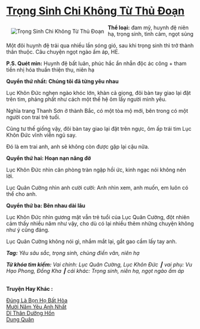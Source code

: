 <a href="https://utruyen.com/trong-sinh-chi-khong-tu-thu-doan/21837/" title="Trọng Sinh Chi Không Từ Thủ Đoạn"><h1>Trọng Sinh Chi Không Từ Thủ Đoạn</h1></a><div style="display:table"><img align="right" style="float: left; padding: 10px;" src="https://utruyen.com/images/story/200x260/trong-sinh-chi-khong-tu-thu-doan.jpg" alt="Trọng Sinh Chi Không Từ Thủ Đoạn"><b>Thể loại:</b> đam mỹ, huynh đệ niên hạ, trọng sinh, tình cảm, ngọt sủng<p></p>Một đôi huynh đệ trải qua nhiều lần sóng gió, sau khi trọng sinh thì trở thành thân thuộc. Câu chuyện ngọt ngào ấm áp, HE.<p></p><b>P.S. Quét mìn:</b> Huynh đệ bất luân, phúc hắc ẩn nhẫn độc ác công + tham tiền nhị hóa thuần thiện thụ, niên hạ<p></p><b>Quyển thứ nhất: Chúng tôi đã từng yêu nhau</b><p></p>Lục Khôn Đức nghẹn ngào khóc lớn, khàn cả giọng, đôi bàn tay giao lại đặt trên tim, phảng phất như cách một thế hệ ôm lấy người mình yêu.<p></p>Nghĩa trang Thanh Sơn ở thành Bắc, có một tòa mộ mới, bên trong có một người con trai trẻ tuổi.<p></p>Cũng tư thế giống vậy, đôi bàn tay giao lại đặt trên ngực, ôm ấp trái tim Lục Khôn Đức vĩnh viễn ngủ say.<p></p>Đó là em trai anh, anh sẽ không còn được gặp lại cậu nữa.<p></p><b>Quyển thứ hai: Hoạn nạn nâng đỡ</b><p></p>Lục Khôn Đức nhìn căn phòng tràn ngập hồi ức, kinh ngạc nói không nên lời.<p></p>Lục Quân Cường nhìn anh cười cười: Anh nhìn xem, anh muốn, em luôn có thể cho anh.<p></p><b>Quyển thứ ba: Bên nhau dài lâu</b><p></p>Lục Khôn Đức nhìn gương mặt vẫn trẻ tuổi của Lục Quân Cường, đột nhiên cảm thấy nhiều năm như vậy, cho dù có lại nhiều thêm những chuyện không như ý cũng đáng.<p></p>Lục Quân Cường không nói gì, nhắm mắt lại, gắt gao cầm lấy tay anh.<p></p><b><i>Tag:</i></b><i> Yêu sâu sắc, trọng sinh, chủng điền văn, niên hạ</i><p></p><i><b>Từ khóa tìm kiếm:</b> Vai chính: Lục Quân Cường, Lục Khôn Đức ┃ vai phụ: Vu Hạo Phong, Đồng Kha ┃ cái khác: Trọng sinh, niên hạ, ngọt ngào ấm áp</i></div><p><br><b>Truyện Hay Khác :</b></p><a href="https://utruyen.com/dung-la-bon-ho-bat-hoa/21822/" alt="Đúng Là Bọn Họ Bất Hòa">Đúng Là Bọn Họ Bất Hòa</a><br/><a href="https://github.com/quanluxury/truyenhot/tree/master/truyenhay/15060/" alt="Mười Năm Yêu Anh Nhất">Mười Năm Yêu Anh Nhất</a><br/><a href="https://dammy2019.blogspot.com/2019/11/di-than-duong-hon.html" alt="Dĩ Thân Dưỡng Hồn">Dĩ Thân Dưỡng Hồn</a><br/><a href="https://dammy2019.blogspot.com/2019/11/dung-quan.html" alt="Dung Quân">Dung Quân</a><br/>